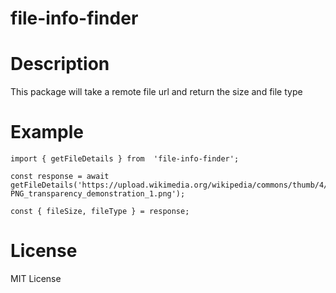 # file-info-finder

# Description
This package will take a remote file url and return the size and file type

# Example
    import { getFileDetails } from  'file-info-finder';

    const response = await getFileDetails('https://upload.wikimedia.org/wikipedia/commons/thumb/4/47/PNG_transparency_demonstration_1.png/640px-PNG_transparency_demonstration_1.png');

    const { fileSize, fileType } = response;

# License
MIT License